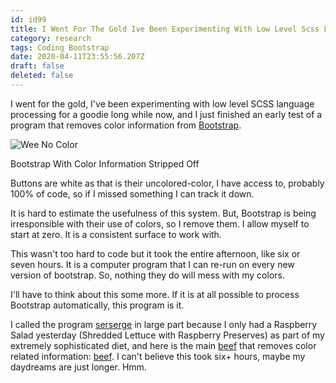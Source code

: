 ```yaml
---
id: id99
title: I Went For The Gold Ive Been Experimenting With Low Level Scss Language Processing For A Goodie Long While Now And I Just Fin...
category: research
tags: Coding Bootstrap
date: 2020-04-11T23:55:56.207Z
draft: false
deleted: false
---
```


I went for the gold, I've been experimenting with low level SCSS language processing for a goodie long while now, and I just finished an early test of a program that removes color information from [Bootstrap][1].

![Wee No Color](research/nocolor.jpg)

Bootstrap With Color Information Stripped Off

Buttons are white as that is their uncolored-color, I have access to, probably 100% of code, so if I missed something I can track it down.

It is hard to estimate the usefulness of this system. But, Bootstrap is being irresponsible with their use of colors, so I remove them. I allow myself to start at zero. It is a consistent surface to work with.

This wasn't too hard to code but it took the entire afternoon, like six or seven hours. It is a computer program that I can re-run on every new version of bootstrap. So, nothing they do will mess with my colors.

I'll have to think about this some more. If it is at all possible to process Bootstrap automatically, this program is it.

I called the program [serserge][2] in large part because I only had a Raspberry Salad yesterday (Shredded Lettuce with Raspberry Preserves) as part of my extremely sophisticated diet, and here is the main [beef][3] that removes color related information: [beef][4]. I can't believe this took six+ hours, maybe my daydreams are just longer. Hmm.

[1]: https://getbootstrap.com/
[2]: https://github.com/fantasyui-com/serserge
[3]: https://github.com/fantasyui-com/serserge/blob/master/plugins/postcss-reconnaissance/index.mjs
[4]: https://github.com/fantasyui-com/serserge/blob/master/plugins/postcss-reconnaissance/index.mjs
